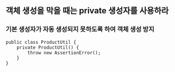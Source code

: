 ## 객체 생성을 막을 때는 private 생성자를 사용하라

### 기본 생성자가 자동 생성되지 못하도록 하여 객체 생성 방지
```
public class ProductUtil {
    private ProductUtil() {
        throw new AssertionError();
    }
}
```
